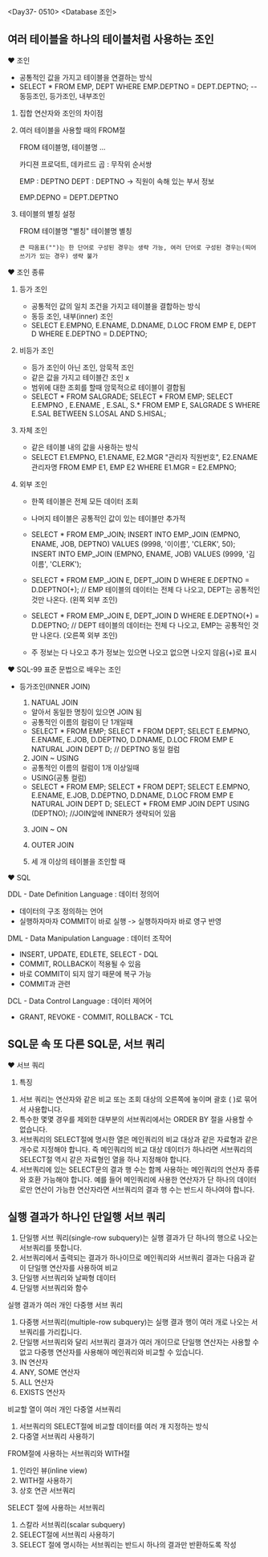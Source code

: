 <Day37- 0510>
<Database 조인>

## 여러 테이블을 하나의 테이블처럼 사용하는 조인

❤️ 조인

- 공통적인 값을 가지고 테이블을 연결하는 방식
- SELECT \* FROM EMP, DEPT WHERE EMP.DEPTNO = DEPT.DEPTNO; -- 동등조인, 등가조인, 내부조인

1.  집합 연산자와 조인의 차이점

2.  여러 테이블을 사용할 때의 FROM절

    FROM 테이블명, 테이블명 ...

    카디젼 프로덕트, 데카르드 곱 : 무작위 순서쌍

    EMP : DEPTNO
    DEPT : DEPTNO
    -> 직원이 속해 있는 부서 정보

    EMP.DEPNO = DEPT.DEPTNO

3.  테이블의 별칭 설정

    FROM 테이블명 "별칭"
    테이블명 별칭

        큰 따옴표("")는 한 단어로 구성된 경우는 생략 가능, 여러 단어로 구성된 경우는(띄어쓰기가 있는 경우) 생략 불가

❤️ 조인 종류

1. 등가 조인

   - 공통적인 값의 일치 조건을 가지고 테이블을 결합하는 방식
   - 동등 조인, 내부(inner) 조인
   - SELECT E.EMPNO, E.ENAME, D.DNAME, D.LOC
     FROM EMP E, DEPT D WHERE E.DEPTNO = D.DEPTNO;

2. 비등가 조인

   - 등가 조인이 아닌 조인, 암묵적 조인
   - 같은 값을 가지고 테이블간 조인 x
   - 범위에 대한 조회를 할때 암묵적으로 테이블이 결합됨
   - SELECT \* FROM SALGRADE;
     SELECT \* FROM EMP;
     SELECT
     E.EMPNO , E.ENAME , E.SAL, S.\*
     FROM EMP E, SALGRADE S
     WHERE E.SAL BETWEEN S.LOSAL AND S.HISAL;

3. 자체 조인

   - 같은 테이블 내의 값을 사용하는 방식
   - SELECT
     E1.EMPNO, E1.ENAME,
     E2.MGR "관리자 직원번호",
     E2.ENAME 관리자명
     FROM EMP E1, EMP E2
     WHERE E1.MGR = E2.EMPNO;

4. 외부 조인

   - 한쪽 테이블은 전체 모든 데이터 조회
   - 나머지 테이블은 공통적인 값이 있는 테이블만 추가적
   - SELECT \* FROM EMP_JOIN;
     INSERT INTO EMP_JOIN (EMPNO, ENAME, JOB, DEPTNO)
     VALUES (9998, '이이름', 'CLERK', 50);
     INSERT INTO EMP_JOIN (EMPNO, ENAME, JOB)
     VALUES (9999, '김이름', 'CLERK');

   - SELECT \* FROM EMP_JOIN E, DEPT_JOIN D
     WHERE E.DEPTNO = D.DEPTNO(+);
     // EMP 테이블의 데이터는 전체 다 나오고, DEPT는 공통적인 것만 나온다. (왼쪽 외부 조인)

   - SELECT \* FROM EMP_JOIN E, DEPT_JOIN D
     WHERE E.DEPTNO(+) = D.DEPTNO;
     // DEPT 테이블의 데이터는 전체 다 나오고, EMP는 공통적인 것만 나온다. (오른쪽 외부 조인)

   - 주 정보는 다 나오고 추가 정보는 있으면 나오고 없으면 나오지 않음(+)로 표시

❤️ SQL-99 표준 문법으로 배우는 조인

- 등가조인(INNER JOIN)

  1. NATUAL JOIN

  - 알아서 동일한 명칭이 있으면 JOIN 됨
  - 공통적인 이름의 컬럼이 단 1개일때
  - SELECT \* FROM EMP;
    SELECT \* FROM DEPT;
    SELECT
    E.EMPNO, E.ENAME, E.JOB,
    D.DEPTNO, D.DNAME, D.LOC
    FROM EMP E NATURAL JOIN DEPT D; // DEPTNO 동일 컬럼

  2. JOIN ~ USING

  - 공통적인 이름의 컬럼이 1개 이상일때 
  - USING(공통 컬럼)
  - SELECT \* FROM EMP;
    SELECT \* FROM DEPT;
    SELECT
    E.EMPNO, E.ENAME, E.JOB,
    D.DEPTNO, D.DNAME, D.LOC
    FROM EMP E NATURAL JOIN DEPT D;
    SELECT * FROM EMP JOIN DEPT USING (DEPTNO); //JOIN앞에 INNER가 생략되어 있음

  3. JOIN ~ ON

  4. OUTER JOIN

  5. 세 개 이상의 테이블을 조인할 때

❤️ SQL

DDL - Date Definition Language : 데이터 정의어

- 데이터의 구조 정의하는 언어
- 실행하자마자 COMMIT이 바로 실행 -> 실행하자마자 바로 영구 반영

DML - Data Manipulation Language : 데이터 조작어

- INSERT, UPDATE, EDLETE, SELECT - DQL
- COMMIT, ROLLBACK이 적용될 수 있음
- 바로 COMMIT이 되지 않기 때문에 복구 가능
- COMMIT과 관련

DCL - Data Control Language : 데이터 제어어

- GRANT, REVOKE - COMMIT, ROLLBACK - TCL

## SQL문 속 또 다른 SQL문, 서브 쿼리

❤️ 서브 쿼리

1. 특징

1) 서브 쿼리는 연산자와 같은 비교 또는 조회 대상의 오른쪽에 놓이며 괄호 ( )로 묶어서 사용합니다.
2) 특수한 몇몇 경우를 제외한 대부분의 서브쿼리에서는 ORDER BY 절을 사용할 수 없습니다.
3) 서브쿼리의 SELECT절에 명시한 열은 메인쿼리의 비교 대상과 같은 자료형과 같은 개수로 지정해야 합니다. 즉 메인쿼리의 비교 대상 데이터가 하나라면 서브쿼리의 SELECT절 역시 같은 자료형인 열을 하나 지정해야 합니다.
4) 서브쿼리에 있는 SELECT문의 결과 행 수는 함께 사용하는 메인쿼리의 연산자 종류와 호환 가능해야 합니다. 예를 들어 메인쿼리에 사용한 연산자가 단 하나의 데이터로만 연산이 가능한 연산자라면 서브쿼리의 결과 행 수는 반드시 하나여야 합니다.

## 실행 결과가 하나인 단일행 서브 쿼리

1. 단일행 서브 쿼리(single-row subquery)는 실행 결과가 단 하나의 행으로 나오는 서브쿼리를 뜻합니다.
2. 서브쿼리에서 출력되는 결과가 하나이므로 메인쿼리와 서브쿼리 결과는 다음과 같이 단일행 연산자를 사용하여 비교
3. 단일행 서브쿼리와 날짜형 데이터
4. 단일행 서브쿼리와 함수

실행 결과가 여러 개인 다중행 서브 쿼리

1. 다중행 서브쿼리(multiple-row subquery)는 실행 결과 행이 여러 개로 나오는 서브쿼리를 가리킵니다.
2. 단일행 서브쿼리와 달리 서브쿼리 결과가 여러 개이므로 단일행 연산자는 사용할 수 없고 다중행 연산자를 사용해야 메인쿼리와 비교할 수 있습니다.
3. IN 연산자
4. ANY, SOME 연산자
5. ALL 연산자
6. EXISTS 연산자

비교할 열이 여러 개인 다중열 서브쿼리

1. 서브쿼리의 SELECT절에 비교할 데이터를 여러 개 지정하는 방식
2. 다중열 서브쿼리 사용하기

FROM절에 사용하는 서브쿼리와 WITH절

1. 인라인 뷰(inline view)
2. WITH절 사용하기
3. 상호 연관 서브쿼리

SELECT 절에 사용하는 서브쿼리

1. 스칼라 서브쿼리(scalar subquery)
2. SELECT절에 서브쿼리 사용하기
3. SELECT 절에 명시하는 서브쿼리는 반드시 하나의 결과만 반환하도록 작성
